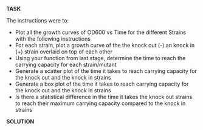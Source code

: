 **TASK**

The instructions were to:

* Plot all the growth curves of OD600 vs Time for the different Strains with the following instructions
* For each strain, plot a growth curve of the the knock out (-) an knock in (+) strain overlaid on top of each other
* Using your function from last stage, determine the time to reach the carrying capacity for each strain/mutant
* Generate a scatter plot of the time it takes to reach carrying capacity for the knock out and the knock in strains
* Generate a box plot of the time it takes to reach carrying capacity for the knock out and the knock in strains
* Is there a statistical difference in the time it takes the knock out strains to reach their maximum carrying capacity compared to the knock in strains
   
**SOLUTION**
